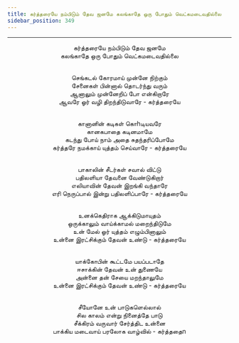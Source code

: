 ```yaml
---
title: கர்த்தரையே நம்பிடும் தேவ ஜனமே கலங்காதே ஒரு போதும் வெட்கமடைவதில்லை
sidebar_position: 349
---
```


---
<center>
கர்த்தரையே நம்பிடும் தேவ ஜனமே<br/>
கலங்காதே ஒரு போதும் வெட்கமடைவதில்லை<br/><br/>

செங்கடல் கோரமாய் முன்னே நிற்கும்<br/>
சேனைகள் பின்னால் தொடர்ந்து வரும்<br/>
ஆனாலும் முன்னேறிப் போ என்கிறாரே<br/>
ஆவரே ஓர் வழி திறந்திடுவாரே            - கர்த்தரையே<br/><br/>

கானானின் கடிகள் கொhடியவரே<br/>
கானகபாதை கடினமாமே<br/>
கடந்து போய் நாம் அதை சுதந்தரிப்போமே<br/>
கர்த்தரே நமக்காய் யுத்தம் செய்வாரே        - கர்த்தரையே<br/><br/>

பாகாலின் சீடர்கள் சவால் விட்டு<br/>
பதிலளியா தேவனை வேண்டுகிறார்<br/>
எலியாவின் தேவன் இறங்கி வந்தாரே<br/>
எரி நெருப்பால் இன்று பதிலளிப்பாரே        - கர்த்தரையே<br/><br/>

உனக்கெதிராக ஆக்கிடுமாயுதம்<br/>
ஒருக்காலும் வாய்க்காமல் மறைந்திடுமே<br/>
உன் மேல் ஓர் யுத்தம் எழும்பினாலும்<br/>
உன்னை இரட்சிக்கும் தேவன் உண்டு        - கர்த்தரையே<br/><br/>

யாக்கோபின் கூட்டமே பயப்படாதே<br/>
ஈசாக்கின் தேவன் உன் துணையே<br/>
அன்னை தன் சேயை மறந்தாலுமே<br/>
உன்னை இரட்சிக்கும் தேவன் உண்டு        - கர்த்தரையே<br/><br/>

சீயோனே உன் பாடுகளெல்லால்<br/>
சில காலம் என்று நினைத்தே பாடு<br/>
சீக்கிரம் வருவார் சேர்த்திட உன்னை<br/>
பாக்கிய மடைவாய் பரலோக வாழ்வில்        - கர்த்ததைn
</center>